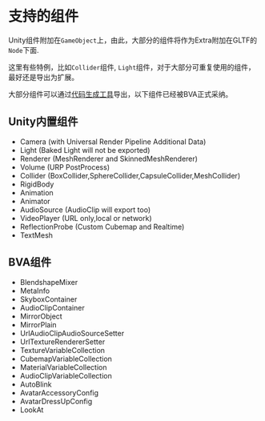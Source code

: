 # 支持的组件

Unity组件附加在`GameObject`上，由此，大部分的组件将作为Extra附加在GLTF的`Node`下面. 

这里有些特例，比如`Collider`组件, `Light`组件，对于大部分可重复使用的组件，最好还是导出为扩展。

大部分组件可以通过[代码生成工具](../../tools/ComponentExtra.zh.md)导出，以下组件已经被BVA正式采纳。


## Unity内置组件

- Camera (with Universal Render Pipeline Additional Data)
- Light (Baked Light will not be exported)
- Renderer (MeshRenderer and SkinnedMeshRenderer)
- Volume (URP PostProcess)
- Collider (BoxCollider,SphereCollider,CapsuleCollider,MeshCollider)
- RigidBody
- Animation
- Animator
- AudioSource (AudioClip will export too)
- VideoPlayer (URL only,local or network)
- ReflectionProbe (Custom Cubemap and Realtime)
- TextMesh


## BVA组件

- BlendshapeMixer
- MetaInfo
- SkyboxContainer
- AudioClipContainer
- MirrorObject
- MirrorPlain
- UrlAudioClipAudioSourceSetter
- UrlTextureRendererSetter
- TextureVariableCollection
- CubemapVariableCollection
- MaterialVariableCollection
- AudioClipVariableCollection
- AutoBlink
- AvatarAccessoryConfig
- AvatarDressUpConfig
- LookAt